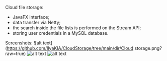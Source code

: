 Cloud file storage:
- JavaFX interface;
- data transfer via Netty;
- the search inside the file lists is performed on the Stream API;
- storing user credentials in a MySQL database.

Screenshots:
![alt text](https://github.com/IlyaKIA/CloudStorage/tree/main/dir/Cloud storage.png?raw=true)
![alt text](https://github.com/IlyaKIA/CloudStorage/tree/main/dir/CloudSignIn.jpg?raw=true)
![alt text](https://github.com/IlyaKIA/CloudStorage/tree/main/dir/CloudSignUp.jpg?raw=true)
